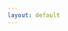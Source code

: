 ```yaml
---
layout: default
---
```



<div id="chart"></div>
<div id="extra"></div>

<script src="https://cdn.amcharts.com/lib/4/core.js"></script>
<script src="https://cdn.amcharts.com/lib/4/charts.js"></script>
<script src="https://cdn.amcharts.com/lib/4/themes/animated.js"></script>

<link rel="stylesheet" href="https://cdn.jsdelivr.net/npm/choices.js/public/assets/styles/choices.min.css"/>
<script src="https://cdn.jsdelivr.net/npm/choices.js/public/assets/scripts/choices.min.js"></script>

<script src="assets/js/reddit-theme.js"></script>
<script src="assets/js/data.js"></script>
<script src="assets/js/resultado.js"></script>